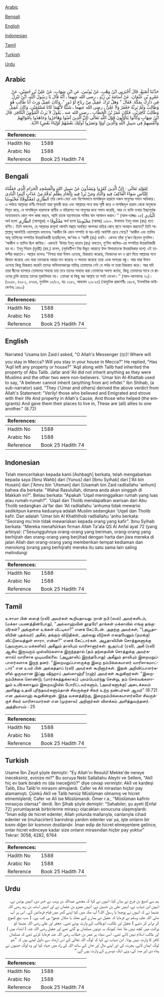 [Arabic](#arabic)

[Bengali](#bengali)

[English](#english)

[Indonesian](#indonesian)

[Tamil](#tamil)

[Turkish](#turkish)

[Urdu](#urdu)

## Arabic


<div dir="rtl" lang="ar" style={{fontSize:'larger',backgroundColor:'#f8f9fa',padding:20}}>
حَدَّثَنَا أَصْبَغُ، قَالَ أَخْبَرَنِي ابْنُ وَهْبٍ، عَنْ يُونُسَ، عَنِ ابْنِ شِهَابٍ، عَنْ عَلِيِّ بْنِ حُسَيْنٍ، عَنْ عَمْرِو بْنِ عُثْمَانَ، عَنْ أُسَامَةَ بْنِ زَيْدٍ ـ رضى الله عنهما ـ أَنَّهُ قَالَ يَا رَسُولَ اللَّهِ، أَيْنَ تَنْزِلُ فِي دَارِكَ بِمَكَّةَ‏.‏ فَقَالَ ‏"‏ وَهَلْ تَرَكَ عَقِيلٌ مِنْ رِبَاعٍ أَوْ دُورٍ ‏"‏‏.‏ وَكَانَ عَقِيلٌ وَرِثَ أَبَا طَالِبٍ هُوَ وَطَالِبٌ وَلَمْ يَرِثْهُ جَعْفَرٌ وَلاَ عَلِيٌّ ـ رضى الله عنهما ـ شَيْئًا لأَنَّهُمَا كَانَا مُسْلِمَيْنِ، وَكَانَ عَقِيلٌ وَطَالِبٌ كَافِرَيْنِ، فَكَانَ عُمَرُ بْنُ الْخَطَّابِ ـ رضى الله عنه ـ يَقُولُ لاَ يَرِثُ الْمُؤْمِنُ الْكَافِرَ‏.‏ قَالَ ابْنُ شِهَابٍ وَكَانُوا يَتَأَوَّلُونَ قَوْلَ اللَّهِ تَعَالَى ‏(‏إِنَّ الَّذِينَ آمَنُوا وَهَاجَرُوا وَجَاهَدُوا بِأَمْوَالِهِمْ وَأَنْفُسِهِمْ فِي سَبِيلِ اللَّهِ وَالَّذِينَ آوَوْا وَنَصَرُوا أُولَئِكَ بَعْضُهُمْ أَوْلِيَاءُ بَعْضٍ‏)‏ الآيَةَ‏.‏
</div>
<div style={{backgroundColor:'#f8f9fa',padding:20, marginBottom: 10}}><table> <thead> <tr> <th>References:</th> <th></th> </tr> </thead> <tbody><tr><td>Hadith No</td><td>1588</td></tr><tr><td>Arabic No</td><td>1588</td></tr><tr><td>Reference</td><td>Book 25 Hadith 74</td></tr></tbody></table></div>

## Bengali


<div dir="ltr" lang="bn" style={{fontSize:'larger',backgroundColor:'#f8f9fa',padding:20}}>
لِقَوْلِهِ تَعَالَى : (إِنَّ الَّذِينَ كَفَرُوا وَيَصُدُّونَ عَنْ سَبِيلِ اللهِ وَالْمَسْجِدِ الْحَرَامِ الَّذِي جَعَلْنَاهُ لِلنَّاسِ سَوَاءً الْعَاكِفُ فِيهِ وَالْبَادِ وَمَنْ يُرِدْ فِيهِ بِإِلْحَادٍ بِظُلْمٍ نُذِقْهُ مِنْ عَذَابٍ أَلِيمٍ) الْبَادِي الطَّارِي (مَعْكُوفًا) مَحْبُوسًا তার কেনা-বেচা এবং বিশেষভাবে মাসজিদুল হারামে সকল মানুষের সমান অধিকার। এ পর্যায়ে আল্লাহর বাণীঃ নিশ্চয়ই যারা কুফরী করে এবং আল্লাহর পথে বাধা সৃষ্টি করে ও মাসজিদুল হারাম থেকে মানুষকে নিবৃত্ত করে, যে মাসজিদুল হারামকে স্থানীয় ও বহিরাগত সব মানুষের জন্য সমান করেছি, আর যে ব্যক্তি তথায় ইচ্ছাপূর্বক অন্যায়ভাবে কোন পাপ কাজ করবে, আমি তাকে যন্ত্রণাদায়ক শাস্তির স্বাদ আস্বাদন করাব।’’ (আল-হাজ্জঃ ২৫) الْبَادِي অর্থ হলো الطَّارِي (আগন্তুক) ও مَعْكُوفًا অর্থ হলো مَحْبُوسًا (আবদ্ধ) ১৫৮৮. উসামাহ ইবনু যায়দ (রাঃ) হতে বর্ণিত। তিনি বললেন, হে আল্লাহর রাসূল! আপনি মক্কা্য় অবস্থিত আপনার বাড়ির কোন্ স্থানে অবস্থান করবেন? তিনি সাল্লাল্লাহু আলাইহি ওয়াসাল্লাম বললেনঃ ‘আকীল কি কোন সম্পত্তি বা ঘর-বাড়ি অবশিষ্ট রেখে গেছে? ‘আকীল এবং তালিব আবূ তালিবের সম্পত্তির উত্তরাধিকারী হয়েছিলেন, জা‘ফর ও ‘আলী (রাঃ) হননি। কেননা তাঁরা দু’জন ছিলেন মুসলিম। ‘আকীল ও তালিব ছিল কাফির। এজন্যই ‘উমার ইবনু খাত্তাব (রাঃ) বলতেন, মু’মিন কাফির-এর সম্পত্তির উত্তরাধিকারী হয় না। ইবনু শিহাব (যুহরী) (রহ.) বলেন, (পূর্ববর্তীগণ নিম্ন উদ্ধৃত আয়াতে উক্ত বিলায়াতকে উত্তরাধিকার বলে) এই তাফসীর করতেন। আল্লাহ বলেনঃ ‘‘নিশ্চয় যারা ঈমান এনেছে, হিজরাত করেছে, নিজেদের ধন ও প্রাণ দিয়ে আল্লাহর পথে জিহাদ করেছে এবং যারা তাদেরকে আশ্রয় দান করেছে ও সাহায্য করেছে তারা একে অপরের বন্ধু। আর যারা ঈমান এনেছে কিন্তু হিজরাত করেনি তাদের অভিভাবকত্বের দায়িত্ব তোমাদের নেই যে পর্যন্ত না তারা হিজরাত করে। আর যদি তারা দ্বীনের ব্যাপারে তোমাদের সাহায্য চায় তবে তাদের সাহায্য করা তোমাদের অবশ্য কর্তব্য, কিন্তু তোমাদের সাথে যে ক্বাওমের চুক্তি রয়েছে তাদের মুকাবিলায় নয়। তোমরা যা কিছু কর আল্লাহ তা সবই দেখেন।’’ (আল-আনফালঃ ৭২)। (৩০৫৮, ৪২৮২, ৬৭৬৪, মুসলিম ১৫/৮০, হাঃ ১৩৫১, আহমাদ ২১৮২৫) (আধুনিক প্রকাশনীঃ ১৪৮৪, ইসলামিক ফাউন্ডেশনঃ ১৪৯০)
</div>
<div style={{backgroundColor:'#f8f9fa',padding:20, marginBottom: 10}}><table> <thead> <tr> <th>References:</th> <th></th> </tr> </thead> <tbody><tr><td>Hadith No</td><td>1588</td></tr><tr><td>Arabic No</td><td>1588</td></tr><tr><td>Reference</td><td>Book 25 Hadith 74</td></tr></tbody></table></div>

## English


<div dir="ltr" lang="en" style={{fontSize:'larger',backgroundColor:'#f8f9fa',padding:20}}>
Narrated 'Usama bin Zaid:I asked, "O Allah's Messenger (ﷺ)! Where will you stay in Mecca? Will you stay in your house in Mecca?" He replied, "Has 'Aqil left any property or house?" 'Aqil along with Talib had inherited the property of Abu Talib. Jafar and 'Ali did not inherit anything as they were Muslims and the other two were non-believers. 'Umar bin Al-Khattab used to say, "A believer cannot inherit (anything from an) infidel." Ibn Shihab, (a sub-narrator) said, "They ('Umar and others) derived the above verdict from Allah's Statement: "Verily! those who believed and Emigrated and strove with their life And property in Allah's Cause, And those who helped (the emigrants) And gave them their places to live in, These are (all) allies to one another." (8.72)
</div>
<div style={{backgroundColor:'#f8f9fa',padding:20, marginBottom: 10}}><table> <thead> <tr> <th>References:</th> <th></th> </tr> </thead> <tbody><tr><td>Hadith No</td><td>1588</td></tr><tr><td>Arabic No</td><td>1588</td></tr><tr><td>Reference</td><td>Book 25 Hadith 74</td></tr></tbody></table></div>

## Indonesian


<div dir="ltr" lang="id" style={{fontSize:'larger',backgroundColor:'#f8f9fa',padding:20}}>
Telah menceritakan kepada kami [Ashbagh] berkata, telah mengabarkan kepada saya [Ibnu Wahb] dari [Yunus] dari [Ibnu Syihab] dari ['Ali bin Husain] dari ['Amru bin 'Utsman] dari [Usamah bin Zaid radliallahu 'anhum] bahwa dia berkata: "Wahai Rasulullah, dimana anda akan singgah di Makkah ini?". Beliau berkata: "Apakah 'Uqail meninggalkan rumah yang luas atau rumah-rumah?". 'Uqail dan Tholib mendapatkan warisan dari Abu Tholib sedangkan Ja'far dan 'Ali radliallahu 'anhuma tidak mewarisi sedikitpun karena keduanya adalah Muslim sedangkan 'Uqail dan Tholib kafir. Dan adalah 'Umar bin Al Khaththob radliallahu 'anhu berkata: "Seorang mu'min tidak mewariskan kepada orang yang kafir". Ibnu Syihab berkata: "Mereka menafsirkan firman Allah Ta'ala QS Al Anfal ayat 72 (yang artinya): ("Sesungguhnya orang-orang yang beriman, orang-orang yang berhijrah dan orang-orang yang berjihad dengan harta dan jiwa mereka di jalan Allah dan orang-orang yang memberikan tempat kediaman dan menolong (orang yang berhijrah) mereka itu satu sama lain saling melindungi
</div>
<div style={{backgroundColor:'#f8f9fa',padding:20, marginBottom: 10}}><table> <thead> <tr> <th>References:</th> <th></th> </tr> </thead> <tbody><tr><td>Hadith No</td><td>1588</td></tr><tr><td>Arabic No</td><td>1588</td></tr><tr><td>Reference</td><td>Book 25 Hadith 74</td></tr></tbody></table></div>

## Tamil


<div dir="ltr" lang="ta" style={{fontSize:'larger',backgroundColor:'#f8f9fa',padding:20}}>
உசாமா பின் ஸைத் (ரலி) அவர்கள் கூறியதாவது: நான் நபி (ஸல்) அவர்களிடம், (மக்கா பயணத்தின்போது), “அல்லாஹ்வின் தூதரே! தாங்கள் மக்காவில் எங்கு தங்குவீர்கள்? அங்குள்ள உங்கள் வீட்டிலா?” எனக் கேட்டேன். அதற்கு அவர்கள், “(அபூதாலிபின் புதல்வர்) அகீல், தங்கும் விடுதிகள், அல்லது வீடுகள் எதையேனும் (நமக்கு) விட்டுவைத்துள் ளாரா, என்ன?” எனக் கேட்டார்கள். அபூதாலிபின் சொத்துகளுக்கு (அவருடைய மக்களில்) அகீலும் தாலிபும் வாரிசானார்கள். ஜஅஃபர் (ரலி), அலீ (ரலி) ஆகிய இருவரும் முஸ்லிம்களாக இருந்ததால் (தம் தந்தையின் சொத்துக்கு அவர்களால்) வாரிசாக முடியவில்லை. (அபூதாலிப் இறந்தபோது) அகீலும் தாலிபும் இறைமறுப்பாளர்களாக இருந் தனர். “இறைமறுப்பாளருக்கு இறை நம்பிக்கையாளர் வாரிசாகமாட்டார்” என உமர் பின் அல்கத்தாப் (ரலி) அவர்கள் கூறினார்கள். இதன் அறிவிப்பாளர்களில் ஒருவரான இப்னு ஷிஹாப் அஸ்ஸுஹ்ரீ (ரஹ்) அவர்கள் கூறுகிறார்கள்: “இறைநம்பிக்கை கொண்டு, (மார்க்கத்துக்காகப்) புலம்பெயர்ந்து சென்று, தம் செல்வங்களாலும் உயிர்களாலும் இறைவழியில் போரிட்டவர்களும், (அவர்களுக்கு) அடைக்கலம் அளித்து உதவி புரிந்தவர்களும்தான் சிலருக்குச் சிலர் உற்ற நண்பர்கள் ஆவர்” (8:72) என அல்லாஹ் கூறுகின்றான். இந்த வசனத்திற்கு, இறைநம்பிக்கையாளர்களே சிலருக்குச் சிலர் வாரிசாவார்கள் என (முற்கால) அறிஞர்கள் விளக்கம் அளித்துவந்தனர். அத்தியாயம் : 25
</div>
<div style={{backgroundColor:'#f8f9fa',padding:20, marginBottom: 10}}><table> <thead> <tr> <th>References:</th> <th></th> </tr> </thead> <tbody><tr><td>Hadith No</td><td>1588</td></tr><tr><td>Arabic No</td><td>1588</td></tr><tr><td>Reference</td><td>Book 25 Hadith 74</td></tr></tbody></table></div>

## Turkish


<div dir="ltr" lang="tr" style={{fontSize:'larger',backgroundColor:'#f8f9fa',padding:20}}>
Usame İbn Zeyd şöyle demiştir: "Ey Allah'ın Resulü! Mekke'de nereye ineceksiniz, evinize mi?" Bu soruya Nebi Sallallahu Aleyhi ve Sellem, "Akîl hiç ev bark bıraktı mı (da ineceğim)?" diye cevap vermiştir. Akîl ve kardeşi Talib, Ebu Talib'in mirasını almışlardı. Cafer ve Ali mirastan hiçbir pay alamamıştı. Çünkü Akîl ve Talib henüz Müslüman olmamış ve hicret etmemişlerdi; Cafer ve Ali ise Müslümandı. Ömer r.a., "Müslüman kafirin mirasçısı olamaz" derdi. İbn Şihab şöyle demiştir: "Sahabiler, şu ayeti [Enfal 72] yorumlayarak birbirlerine mirasçı olacakları sonucuna ulaşmışlardı: "İman edip de hicret edenler, Allah yolunda mallarıyla, canlarıyla cihad edenler ve (muhacirleri) barındırıp yardım edenler var ya, işte onların bir kısmı diğer bir kısmının dostlarıdır. İman edip de hicret etmeyenlere gelince, onlar hicret edinceye kadar size onların mirasından hiçbir pay yoktur" Tekrar: 3058, 4282, 6764
</div>
<div style={{backgroundColor:'#f8f9fa',padding:20, marginBottom: 10}}><table> <thead> <tr> <th>References:</th> <th></th> </tr> </thead> <tbody><tr><td>Hadith No</td><td>1588</td></tr><tr><td>Arabic No</td><td>1588</td></tr><tr><td>Reference</td><td>Book 25 Hadith 74</td></tr></tbody></table></div>

## Urdu


<div dir="rtl" lang="ur" style={{fontSize:'larger',backgroundColor:'#f8f9fa',padding:20}}>
ہم سے اصبغ بن فرج نے بیان کیا، انہوں نے کہا کہ مجھے عبداللہ بن وہب نے خبر دی، انہیں یونس نے، انہیں ابن شہاب نے، انہیں علی بن حسین نے، انہیں عمرو بن عثمان نے اور انہیں اسامہ بن زید رضی اللہ عنہما نے کہ انہوں نے پوچھا یا رسول اللہ! آپ مکہ میں کیا اپنے گھر میں قیام فرمائیں گے۔ اس پر آپ صلی اللہ علیہ وسلم نے فرمایا کہ عقیل نے ہمارے لیے محلہ یا مکان چھوڑا ہی کب ہے۔ ( سب بیچ کھوچ کر برابر کر دئیے ) عقیل اور طالب، ابوطالب کے وارث ہوئے تھے۔ جعفر اور علی رضی اللہ عنہما کو وراثت میں کچھ نہیں ملا تھا، کیونکہ یہ دونوں مسلمان ہو گئے تھے اور عقیل رضی اللہ عنہ ( ابتداء میں ) اور طالب اسلام نہیں لائے تھے۔ اسی بنیاد پر عمر بن خطاب رضی اللہ عنہ فرمایا کرتے تھے کہ مسلمان کافر کا وارث نہیں ہوتا۔ ابن شہاب نے کہا کہ لوگ اللہ تعالیٰ کے اس ارشاد سے دلیل لیتے ہیں کہ ”جو لوگ ایمان لائے، ہجرت کی اور اپنے مال اور جان کے ساتھ اللہ کی راہ میں جہاد کیا اور وہ لوگ جنہوں نے پناہ دی اور مدد کی، وہی ایک دوسرے کے وارث ہوں گے۔“
</div>
<div style={{backgroundColor:'#f8f9fa',padding:20, marginBottom: 10}}><table> <thead> <tr> <th>References:</th> <th></th> </tr> </thead> <tbody><tr><td>Hadith No</td><td>1588</td></tr><tr><td>Arabic No</td><td>1588</td></tr><tr><td>Reference</td><td>Book 25 Hadith 74</td></tr></tbody></table></div>